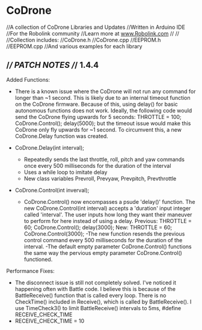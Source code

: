 # CoDrone
//A collection of CoDrone Libraries and Updates
//Written in Arduino IDE
//For the Robolink community 
//Learn more at www.Robolink.com
//
//
//Collection includes:
//CoDrone.h
//CoDrone.cpp
//EEPROM.h
//EEPROM.cpp
//And various examples for each library


/*******************************************************************/
PATCH NOTES
/*******************************************************************/
1.4.4
---------------------------------------------------------------------
Added Functions:
- There is a known issue where the CoDrone will not run any command for longer 
than ~1 second. This is likely due to an internal timeout function on the CoDrone
firmware. Because of this, using delay() for basic autonomous functions does not work. 
Ideally, the following code would send the CoDrone flying upwards for 5 seconds:
      THROTTLE = 100;
      CoDrone.Control();
      delay(5000);
but the timeout issue would make this CoDrone only fly upwards for ~1 second.
To circumvent this, a new CoDrone.Delay function was created.

 + CoDrone.Delay(int interval);
   - Repeatedly sends the last throttle, roll, pitch and yaw commands once every
   500 milliseconds for the duration of the interval
   - Uses a while loop to imitate delay
   - New class variables Prevroll, Prevyaw, Prevpitch, Prevthrottle
   
 + CoDrone.Control(int inverval); 
   - CoDrone.Control() now encompasses a psude 'delay()' function. The new CoDrone.Control(int interval)
    accepts a 'duration' input integer called 'interval'.  The user inputs how long they want their maneuver to
    perform for here instead of using a delay.
      Previous:
      THROTTLE = 60;
      CoDrone.Control();
      delay(3000);
      New:
      THROTTLE = 60;
      CoDrone.Control(3000);
   -The new function resends the previous control command every 500 milliseconds for the duration of the interval.
   -The default empty parameter CoDrone.Control() functions the same way the pervious empty parameter CoDrone.Control() functioned.
   

Performance Fixes:
- The disconnect issue is still not completely solved.  I've noticed it happening often with Battle code. 
I believe this is because of the BattleReceive() function that is called every loop.  There is no CheckTime()
included in Receive(), which is called by BattleReceive().  I use TimeCheck3() to limit BattleReceive() intervals to 5ms,
#define RECEIVE_CHECK_TIME
- RECEIVE_CHECK_TIME = 10
